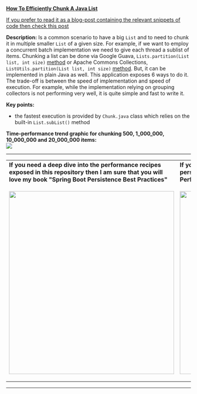 **[How To Efficiently Chunk A Java List](https://github.com/AnghelLeonard/Hibernate-SpringBoot/tree/master/ChunkList)**

<div style="color:red"><a href="https://persistencelayer.wixsite.com/springboot-hibernate/post/how-to-efficiently-chunk-a-java-list">If you prefer to read it as a blog-post containing the relevant snippets of code then check this post</a></div>

**Description:** Is a common scenario to have a big `List` and to need to chunk it in multiple smaller `List` of a given size. For example, if we want to employ a concurrent batch implementation we need to give each thread a sublist of items. Chunking a list can be done via Google Guava, `Lists.partition(List list, int size)` [method](https://guava.dev/releases/22.0/api/docs/com/google/common/collect/Lists.html#partition-java.util.List-int-) or Apache Commons Collections, `ListUtils.partition(List list, int size)` [method](https://commons.apache.org/proper/commons-collections/apidocs/org/apache/commons/collections4/ListUtils.html#partition(java.util.List,%20int)). But, it can be implemented in plain Java as well. This application exposes 6 ways to do it. The trade-off is between the speed of implementation and speed of execution. For example, while the implementation relying on grouping collectors is not performing very well, it is quite simple and fast to write it.

**Key points:**
- the fastest execution is provided by `Chunk.java` class which relies on the built-in `List.subList()` method
     
**Time-performance trend graphic for chunking 500, 1_000_000, 10_000_000 and 20_000_000 items:**\
![](https://github.com/AnghelLeonard/Hibernate-SpringBoot/blob/master/ChunkList/head-to-head.png)
     
-----------------------------------------------------------------------------------------------------------------------    
<table>
     <tr><td><b>If you need a deep dive into the performance recipes exposed in this repository then I am sure that you will love my book "Spring Boot Persistence Best Practices"</b></td><td><b>If you need a hand of tips and illustrations of 100+ Java persistence performance issues then "Java Persistence Performance Illustrated Guide" is for you.</b></td></tr>
     <tr><td>
<a href="https://www.apress.com/us/book/9781484256251"><p align="left"><img src="https://github.com/AnghelLeonard/Hibernate-SpringBoot/blob/master/Spring%20Boot%20Persistence%20Best%20Practices.jpg" height="500" width="450"/></p></a>
</td><td>
<a href="https://leanpub.com/java-persistence-performance-illustrated-guide"><p align="right"><img src="https://github.com/AnghelLeonard/Hibernate-SpringBoot/blob/master/Java%20Persistence%20Performance%20Illustrated%20Guide.jpg" height="500" width="450"/></p></a>
</td></tr></table>

-----------------------------------------------------------------------------------------------------------------------    

